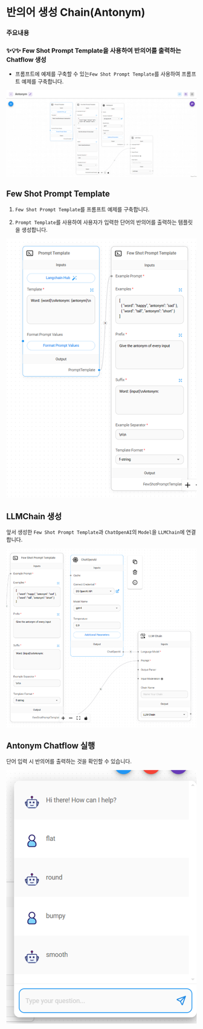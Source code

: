 # 반의어 생성 Chain(Antonym)

### **주요내용**

### **✨💡✨ Few Shot Prompt Template을 사용하여 반의어를 출력하는 Chatflow 생성**

- 프롬프트에 예제를 구축할 수 있는`Few Shot Prompt Template`를 사용하여 프롬프트 예제를 구축합니다.

<img src="./images/Antonym/Antonym.png" alt="Antonym">


## Few Shot Prompt Template
1. `Few Shot Prompt Template`를 프롬프트 예제를 구축합니다.

2. `Prompt Template`를 사용하여 사용자가 입력한 단어의 반의어를 출력하는 템플릿을 생성합니다.

<img src="./images/Antonym/Antonym Prompt Template.png">


## LLMChain 생성

앞서 생성한 `Few Shot Prompt Template`과  `ChatOpenAI`의 `Model`을 `LLMChain`에 연결합니다.

<img src="./images/Antonym/Antonym LLMChain.png">


## Antonym Chatflow 실행

단어 입력 시 반의어를 출력하는 것을 확인할 수 있습니다.

<img src="./images/Antonym/Antonym execute.png">